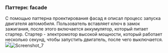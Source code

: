 ### Паттерн: facade ###
С помощью паттерна проектирования фасад я описал процесс запуска двигателя автомобиля.
Пользователь вставляет ключ в замок зажигания, после этого включается аккумулятор, который питает стартер. Стартер - электромотор высокой мощности, который работает несколько секунд, чтобы запустить двигатель, после чего выключается.
![](https://github.com/beketov-dmitry/design-patterns/raw/master/DesignPatterns/Facade_kollokvium2/Screenshot_7.jpg)![Screenshot_7](https://user-images.githubusercontent.com/101509231/212544178-a61f67cf-c583-43b3-b8fe-3e2264d57301.jpg)
